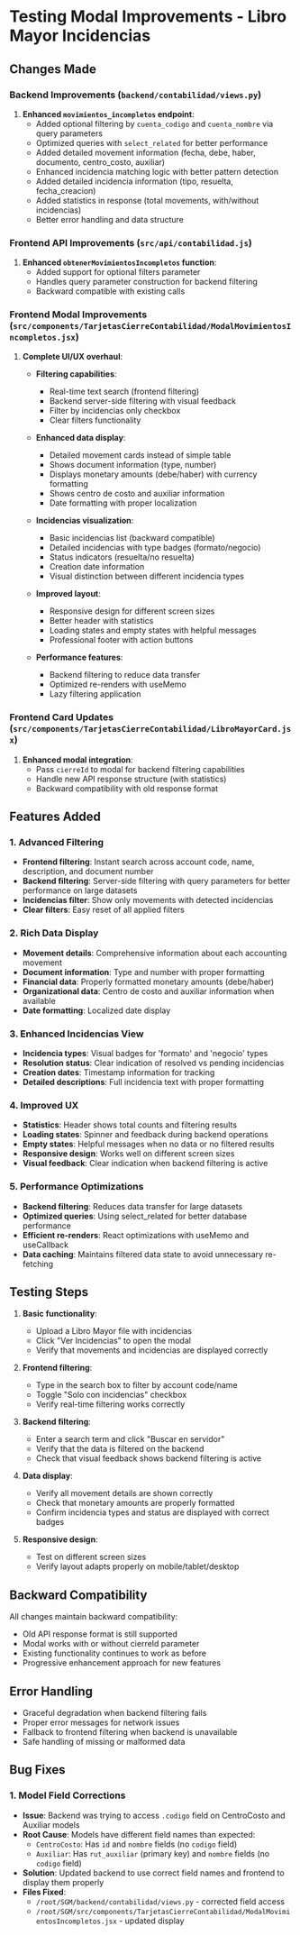 # Testing Modal Improvements - Libro Mayor Incidencias

## Changes Made

### Backend Improvements (`backend/contabilidad/views.py`)

1. **Enhanced `movimientos_incompletos` endpoint**:
   - Added optional filtering by `cuenta_codigo` and `cuenta_nombre` via query parameters
   - Optimized queries with `select_related` for better performance 
   - Added detailed movement information (fecha, debe, haber, documento, centro_costo, auxiliar)
   - Enhanced incidencia matching logic with better pattern detection
   - Added detailed incidencia information (tipo, resuelta, fecha_creacion)
   - Added statistics in response (total movements, with/without incidencias)
   - Better error handling and data structure

### Frontend API Improvements (`src/api/contabilidad.js`)

1. **Enhanced `obtenerMovimientosIncompletos` function**:
   - Added support for optional filters parameter
   - Handles query parameter construction for backend filtering
   - Backward compatible with existing calls

### Frontend Modal Improvements (`src/components/TarjetasCierreContabilidad/ModalMovimientosIncompletos.jsx`)

1. **Complete UI/UX overhaul**:
   - **Filtering capabilities**:
     - Real-time text search (frontend filtering)
     - Backend server-side filtering with visual feedback
     - Filter by incidencias only checkbox
     - Clear filters functionality
   
   - **Enhanced data display**:
     - Detailed movement cards instead of simple table
     - Shows document information (type, number)
     - Displays monetary amounts (debe/haber) with currency formatting
     - Shows centro de costo and auxiliar information
     - Date formatting with proper localization
   
   - **Incidencias visualization**:
     - Basic incidencias list (backward compatible)
     - Detailed incidencias with type badges (formato/negocio)
     - Status indicators (resuelta/no resuelta)
     - Creation date information
     - Visual distinction between different incidencia types
   
   - **Improved layout**:
     - Responsive design for different screen sizes
     - Better header with statistics
     - Loading states and empty states with helpful messages
     - Professional footer with action buttons
   
   - **Performance features**:
     - Backend filtering to reduce data transfer
     - Optimized re-renders with useMemo
     - Lazy filtering application

### Frontend Card Updates (`src/components/TarjetasCierreContabilidad/LibroMayorCard.jsx`)

1. **Enhanced modal integration**:
   - Pass `cierreId` to modal for backend filtering capabilities
   - Handle new API response structure (with statistics)
   - Backward compatibility with old response format

## Features Added

### 1. **Advanced Filtering**
- **Frontend filtering**: Instant search across account code, name, description, and document number
- **Backend filtering**: Server-side filtering with query parameters for better performance on large datasets
- **Incidencias filter**: Show only movements with detected incidencias
- **Clear filters**: Easy reset of all applied filters

### 2. **Rich Data Display**
- **Movement details**: Comprehensive information about each accounting movement
- **Document information**: Type and number with proper formatting
- **Financial data**: Properly formatted monetary amounts (debe/haber)
- **Organizational data**: Centro de costo and auxiliar information when available
- **Date formatting**: Localized date display

### 3. **Enhanced Incidencias View**
- **Incidencia types**: Visual badges for 'formato' and 'negocio' types
- **Resolution status**: Clear indication of resolved vs pending incidencias
- **Creation dates**: Timestamp information for tracking
- **Detailed descriptions**: Full incidencia text with proper formatting

### 4. **Improved UX**
- **Statistics**: Header shows total counts and filtering results
- **Loading states**: Spinner and feedback during backend operations
- **Empty states**: Helpful messages when no data or no filtered results
- **Responsive design**: Works well on different screen sizes
- **Visual feedback**: Clear indication when backend filtering is active

### 5. **Performance Optimizations**
- **Backend filtering**: Reduces data transfer for large datasets
- **Optimized queries**: Using select_related for better database performance
- **Efficient re-renders**: React optimizations with useMemo and useCallback
- **Data caching**: Maintains filtered data state to avoid unnecessary re-fetching

## Testing Steps

1. **Basic functionality**:
   - Upload a Libro Mayor file with incidencias
   - Click "Ver Incidencias" to open the modal
   - Verify that movements and incidencias are displayed correctly

2. **Frontend filtering**:
   - Type in the search box to filter by account code/name
   - Toggle "Solo con incidencias" checkbox
   - Verify real-time filtering works correctly

3. **Backend filtering**:
   - Enter a search term and click "Buscar en servidor"
   - Verify that the data is filtered on the backend
   - Check that visual feedback shows backend filtering is active

4. **Data display**:
   - Verify all movement details are shown correctly
   - Check that monetary amounts are properly formatted
   - Confirm incidencia types and status are displayed with correct badges

5. **Responsive design**:
   - Test on different screen sizes
   - Verify layout adapts properly on mobile/tablet/desktop

## Backward Compatibility

All changes maintain backward compatibility:
- Old API response format is still supported
- Modal works with or without cierreId parameter
- Existing functionality continues to work as before
- Progressive enhancement approach for new features

## Error Handling

- Graceful degradation when backend filtering fails
- Proper error messages for network issues
- Fallback to frontend filtering when backend is unavailable
- Safe handling of missing or malformed data

## Bug Fixes

### 1. **Model Field Corrections**
- **Issue**: Backend was trying to access `.codigo` field on CentroCosto and Auxiliar models
- **Root Cause**: Models have different field names than expected:
  - `CentroCosto`: Has `id` and `nombre` fields (no `codigo` field)
  - `Auxiliar`: Has `rut_auxiliar` (primary key) and `nombre` fields (no `codigo` field)
- **Solution**: Updated backend to use correct field names and frontend to display them properly
- **Files Fixed**: 
  - `/root/SGM/backend/contabilidad/views.py` - corrected field access
  - `/root/SGM/src/components/TarjetasCierreContabilidad/ModalMovimientosIncompletos.jsx` - updated display
